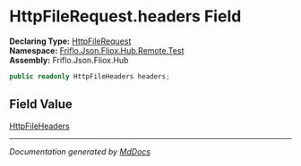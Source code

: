 ﻿<!--  
  <auto-generated>   
    The contents of this file were generated by a tool.  
    Changes to this file may be list if the file is regenerated  
  </auto-generated>   
-->

# HttpFileRequest.headers Field

**Declaring Type:** [HttpFileRequest](../index.md)  
**Namespace:** [Friflo.Json.Fliox.Hub.Remote.Test](../../index.md)  
**Assembly:** Friflo.Json.Fliox.Hub

```csharp
public readonly HttpFileHeaders headers;
```

## Field Value

[HttpFileHeaders](../../HttpFileHeaders/index.md)

___

*Documentation generated by [MdDocs](https://github.com/ap0llo/mddocs)*
